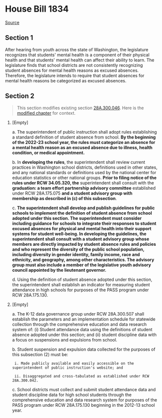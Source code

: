 # House Bill 1834

[Source](http://lawfilesext.leg.wa.gov/biennium/2021-22/Pdf/Bills/House%20Bills/1834.pdf)
## Section 1
After hearing from youth across the state of Washington, the legislature recognizes that students' mental health is a component of their physical health and that students' mental health can affect their ability to learn. The legislature finds that school districts are not consistently recognizing student absences for mental health reasons as excused absences. Therefore, the legislature intends to require that student absences for mental health reasons be categorized as excused absences.


## Section 2
> This section modifies existing section [28A.300.046](/rcw/28A_common_school_provisions/28A.300_superintendent_of_public_instruction.md). Here is the [modified chapter](rcw/28A_common_school_provisions/28A.300_superintendent_of_public_instruction.md) for context.

1. [Empty]

    a. The superintendent of public instruction shall adopt rules establishing a standard definition of student absence from school. **By the beginning of the 2022-23 school year, the rules must categorize an absence for a mental health reason as an excused absence due to illness, health condition, or medical appointment.**

    b. In **developing the rules**, the superintendent shall review current practices in Washington school districts, definitions used in other states, and any national standards or definitions used by the national center for education statistics or other national groups. **Prior to filing notice of the rules under RCW 34.05.320, the** superintendent shall  consult with the **graduation: a team effort partnership advisory committee** established under RCW 28A.175.075 **and a student advisory group with membership as described in (c) of this subsection**.

    c. **The superintendent shall develop and publish guidelines for public schools to implement the definition of student absence from school adopted under this section. The superintendent must consider including guidance for schools to integrate their responses to student excused absences for physical and mental health into their support systems for student well-being. In developing the guidelines, the superintendent shall consult with a student advisory group whose members are directly impacted by student absence rules and policies and who represent the diversity of the public school population, including diversity in gender identity, family income, race and ethnicity, and geography, among other characteristics. The advisory group must also include a member of the legislative youth advisory council appointed by the lieutenant governor.**

    d. Using the definition of student absence adopted under this section, the superintendent shall establish an indicator for measuring student attendance in high schools for purposes of the PASS program under RCW 28A.175.130.

2. [Empty]

    a. The K-12 data governance group under RCW 28A.300.507 shall establish the parameters and an implementation schedule for statewide collection through the comprehensive education and data research system of: (i) Student attendance data using the definitions of student absence adopted under this section; and (ii) student discipline data with a focus on suspensions and expulsions from school.

    b. Student suspension and expulsion data collected for the purposes of this subsection (2) must be:

        i. Made publicly available and easily accessible on the superintendent of public instruction's website; and

        ii. Disaggregated and cross-tabulated as established under RCW 28A.300.042.

    c. School districts must collect and submit student attendance data and student discipline data for high school students through the comprehensive education and data research system for purposes of the PASS program under RCW 28A.175.130 beginning in the 2012-13 school year.


